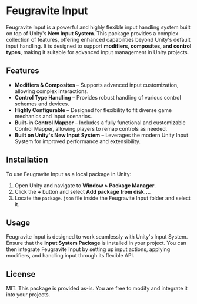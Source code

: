 # Feugravite Input

Feugravite Input is a powerful and highly flexible input handling system built on top of Unity's **New Input System**. This package provides a complex collection of features, offering enhanced capabilities beyond Unity's default input handling. It is designed to support **modifiers, composites, and control types**, making it suitable for advanced input management in Unity projects.

## Features

- **Modifiers & Composites** – Supports advanced input customization, allowing complex interactions.
- **Control Type Handling** – Provides robust handling of various control schemes and devices.
- **Highly Configurable** – Designed for flexibility to fit diverse game mechanics and input scenarios.
- **Built-in Control Mapper** – Includes a fully functional and customizable Control Mapper, allowing players to remap controls as needed.
- **Built on Unity's New Input System** – Leverages the modern Unity Input System for improved performance and extensibility.

## Installation

To use Feugravite Input as a local package in Unity:

1. Open Unity and navigate to **Window > Package Manager**.
2. Click the **+** button and select **Add package from disk...**.
3. Locate the `package.json` file inside the Feugravite Input folder and select it.

## Usage

Feugravite Input is designed to work seamlessly with Unity's Input System. Ensure that the **Input System Package** is installed in your project. You can then integrate Feugravite Input by setting up input actions, applying modifiers, and handling input through its flexible API.

## License

MIT. This package is provided as-is. You are free to modify and integrate it into your projects.
